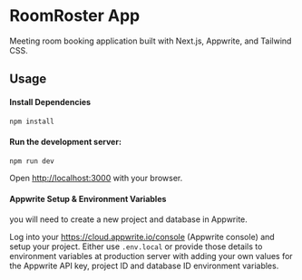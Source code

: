 # RoomRoster App

Meeting room booking application built with Next.js, Appwrite, and Tailwind CSS.

## Usage

#### Install Dependencies

```bash
npm install
```

#### Run the development server:

```bash
npm run dev
```

Open [http://localhost:3000](http://localhost:3000) with your browser.

#### Appwrite Setup & Environment Variables

you will need to create a new project and database in Appwrite.

Log into your https://cloud.appwrite.io/console (Appwrite console) and setup your project. Either use `.env.local` or provide those details to environment variables at production server with adding your own values for the Appwrite API key, project ID and database ID environment variables.
